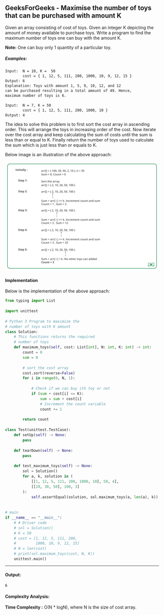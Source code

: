 ## GeeksForGeeks - Maximise the number of toys that can be purchased with amount K

Given an array consisting of cost of toys. Given an integer K depicting the amount of money available to purchase toys. Write a program to find the maximum number of toys one can buy with the amount K.

**Note:** One can buy only 1 quantity of a particular toy.

##### Examples:

```
Input:  N = 10, K =  50
        cost = { 1, 12, 5, 111, 200, 1000, 10, 9, 12, 15 }
Output: 6
Explanation: Toys with amount 1, 5, 9, 10, 12, and 12 
can be purchased resulting in a total amount of 49. Hence,
maximum number of toys is 6.

Input:  N = 7, K = 50
        cost = { 1, 12, 5, 111, 200, 1000, 10 }
Output: 4
```

The idea to solve this problem is to first sort the cost array in ascending order. This will arrange the toys in increasing order of the cost. Now iterate over the cost array and keep calculating the sum of costs until the sum is less than or equal to K. Finally return the number of toys used to calculate the sum which is just less than or equals to K.

Below image is an illustration of the above approach:

![Image 1](Image_1.png)

#### Implementation

Below is the implementation of the above approach:

```python
from typing import List

import unittest

# Python 3 Program to maximize the
# number of toys with K amount
class Solution:
    # This functions returns the required
    # number of toys
    def maximum_toys(self, cost: List[int], N: int, K: int) -> int:
        count = 0
        sum = 0

        # sort the cost array
        cost.sort(reverse=False)
        for i in range(0, N, 1):

            # Check if we can buy ith toy or not
            if (sum + cost[i] <= K):
                sum = sum + cost[i]
                # Increment the count variable
                count += 1

        return count

class Test(unittest.TestCase):
    def setUp(self) -> None:
        pass

    def tearDown(self) -> None:
        pass

    def test_maximum_toys(self) -> None:
        sol = Solution()
        for a, k, solution in (
            [[1, 12, 5, 111, 200, 1000, 10], 50, 4],
            [[20, 30, 50], 100, 3]
        ):
            self.assertEqual(solution, sol.maximum_toys(a, len(a), k))


# main
if __name__ == "__main__":
    # # Driver code
    # sol = Solution()
    # K = 50
    # cost = [1, 12, 5, 111, 200,
    #         1000, 10, 9, 12, 15]
    # N = len(cost)
    # print(sol.maximum_toys(cost, N, K))
    unittest.main()
```
____

#### Output:

```
6
```

#### Complexity Analysis:

**Time Complexity :** O(N * logN), where N is the size of cost array.